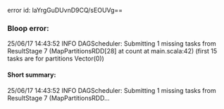 error id: laYrgGuDUvnD9CQ/sEOUVg==
### Bloop error:

25/06/17 14:43:52 INFO DAGScheduler: Submitting 1 missing tasks from ResultStage 7 (MapPartitionsRDD[28] at count at main.scala:42) (first 15 tasks are for partitions Vector(0))
#### Short summary: 

25/06/17 14:43:52 INFO DAGScheduler: Submitting 1 missing tasks from ResultStage 7 (MapPartitionsRDD...